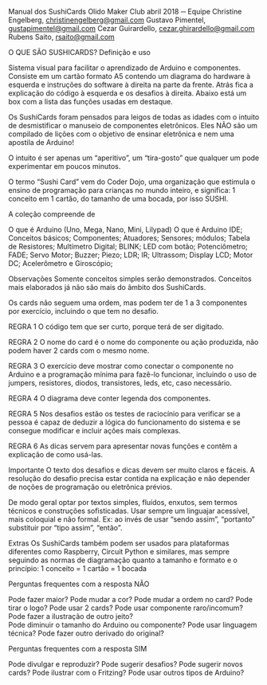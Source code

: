 
Manual dos SushiCards
Olido Maker Club abril 2018
─
Equipe
Christine Engelberg, christinengelberg@gmail.com
Gustavo Pimentel, gustapimentel@gmail.com
Cezar Guirardello, cezar.ghirardello@gmail.com
Rubens Saito, rsaito@gmail.com

O QUE SÃO SUSHICARDS?
Definição e uso

Sistema visual para facilitar o aprendizado de Arduino e componentes. 
Consiste em um cartão formato A5 contendo um diagrama do hardware à esquerda e instruções do software à direita na parte da frente. Atrás fica a explicação do código à esquerda e os desafios à direita. Abaixo está um box com a lista das funções usadas em destaque.

Os SushiCards foram pensados para leigos de todas as idades com o intuito de desmistificar o manuseio de componentes eletrônicos. Eles NÃO são um compilado de lições com o objetivo de ensinar eletrônica e nem uma apostila de Arduino!

O intuito é ser apenas um “aperitivo”, um “tira-gosto” que qualquer um pode experimentar em poucos minutos.

O termo “Sushi Card” vem do Coder Dojo, uma organização que estimula o ensino de programação para crianças no mundo inteiro, e significa: 1 conceito em 1 cartão, do tamanho de uma bocada, por isso SUSHI.

A coleção compreende de

O que é Arduino (Uno, Mega, Nano, Mini, Lilypad)
O que é Arduino IDE;
Conceitos básicos;
Componentes;
Atuadores;
Sensores;
módulos;
Tabela de Resistores;
Multímetro Digital;
BLINK;
LED com botão;
Potenciômetro;
FADE;
Servo Motor;
Buzzer;
Piezo;
LDR;
IR;
Ultrassom;
Display LCD;
Motor DC;
Acelerômetro e Giroscópio;

Observações
Somente conceitos simples serão demonstrados. Conceitos mais elaborados já não são mais do âmbito dos SushiCards.

Os cards não seguem uma ordem, mas podem ter de 1 a 3 componentes por exercício, incluindo o que tem no desafio.

REGRA 1
O código tem que ser curto, porque terá de ser digitado.

REGRA 2
O nome do card é o nome do componente ou ação produzida, não podem haver 2 cards com o mesmo nome.

REGRA 3
O exercício deve mostrar como conectar o componente no Arduino e a programação mínima para fazê-lo funcionar, incluindo o uso de jumpers, resistores, diodos, transistores, leds, etc, caso necessário. 

REGRA 4
O diagrama deve conter legenda dos componentes.

REGRA 5
Nos desafios estão os testes de raciocínio para verificar se a pessoa é capaz de deduzir a lógica do funcionamento do sistema e se consegue modificar e incluir ações mais complexas. 

REGRA 6
As dicas servem para apresentar novas funções e contêm a explicação de como usá-las. 

Importante
O texto dos desafios e dicas devem ser muito claros e fáceis. A resolução do desafio precisa estar contida na explicação e não depender de noções de programação ou eletrônica prévios.

De modo geral optar por textos simples, fluídos, enxutos, sem termos técnicos e construções sofisticadas. Usar sempre um linguajar acessível, mais coloquial e não formal. Ex: ao invés de usar “sendo assim”, “portanto” substituir por “tipo assim”, “então”.

Extras
Os SushiCards também podem ser usados para plataformas diferentes como Raspberry, Circuit Python e similares, mas sempre seguindo as normas de diagramação quanto a tamanho e formato e o princípio: 1 conceito = 1 cartão = 1 bocada

Perguntas frequentes com a resposta NÃO

Pode fazer maior? 
Pode mudar a cor? 
Pode mudar a ordem no card? 
Pode tirar o logo? 
Pode usar 2 cards? 
Pode usar componente raro/incomum? 
Pode fazer a ilustração de outro jeito?  
Pode diminuir o tamanho do Arduino ou componente? 
Pode usar linguagem técnica?
Pode fazer outro derivado do original?

Perguntas frequentes com a resposta SIM

Pode divulgar e reproduzir? 
Pode sugerir desafios? 
Pode sugerir novos cards? 
Pode ilustrar com o Fritzing? 
Pode usar outros tipos de Arduino?
